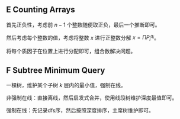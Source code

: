 ## E Counting Arrays

首先正负性，考虑前 $n-1$ 个整数随便取正负，最后一个推断即可。

然后考虑每个整数的值，考虑将整数 $x$ 进行正整数分解 $x = \Pi P_i ^{q_i}$。

将每个质因子在位置上进行分配即可，组合数解决问题。


## F Subtree Minimum Query

一棵树，维护某个子树 $k$ 层内的最小值，强制在线。

非强制在线：直接离线，然后启发式合并，使用线段树维护深度最值即可。

强制在线：先记录dfs序，然后按照深度排序，主席树维护即可。

